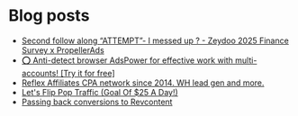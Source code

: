 # Blog posts
<!-- BLOG-POST-LIST:START -->
- [Second follow along “ATTEMPT”- I messed up ? - Zeydoo 2025 Finance Survey x PropellerAds](https://afflift.com/f/threads/second-follow-along-%E2%80%9Cattempt%E2%80%9D-i-messed-up-zeydoo-2025-finance-survey-x-propellerads.10607/)
- [⭕ Anti-detect browser AdsPower for effective work with multi-accounts! [Try it for free]](https://afflift.com/f/threads/%E2%AD%95-anti-detect-browser-adspower-for-effective-work-with-multi-accounts-try-it-for-free.8805/)
- [Reflex Affiliates CPA network since 2014. WH lead gen and more.](https://afflift.com/f/threads/reflex-affiliates-cpa-network-since-2014-wh-lead-gen-and-more.7190/)
- [Let&#39;s Flip Pop Traffic &lpar;Goal Of $25 A Day!&rpar;](https://afflift.com/f/threads/lets-flip-pop-traffic-goal-of-25-a-day.10597/)
- [Passing back conversions to Revcontent](https://afflift.com/f/threads/passing-back-conversions-to-revcontent.9549/)
<!-- BLOG-POST-LIST:END -->

